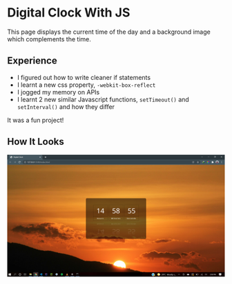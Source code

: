 # Digital Clock With JS
This page displays the current time of the day and a background image which complements the time.

## Experience
- I figured out how to write cleaner if statements
- I learnt a new css property, `-webkit-box-reflect`
- I jogged my memory on APIs
- I learnt 2 new similar Javascript functions, `setTimeout()` and `setInterval()` and how they differ

It was a fun project!

## How It Looks
![](https://github.com/neophyte-programmer/digital-clock-js/blob/main/clock.png?raw=true)
